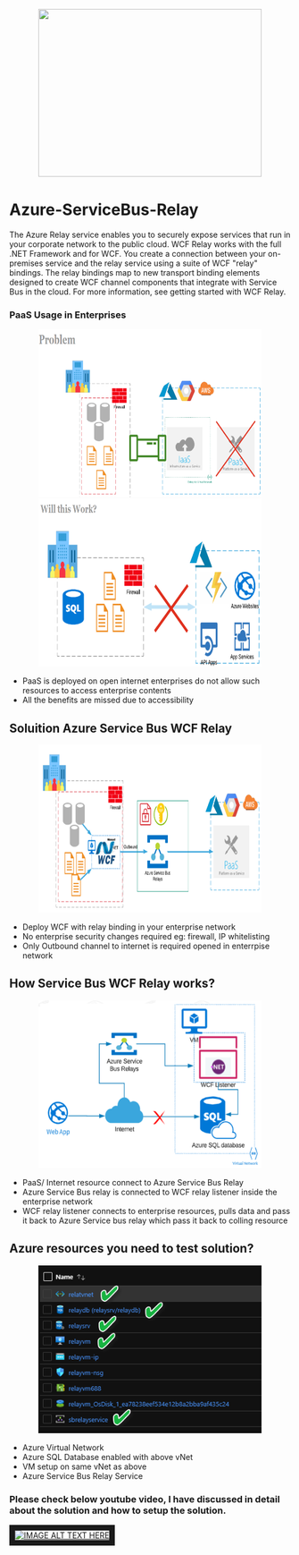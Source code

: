 <p align="center">
  <img width="400" height="300" src="https://raw.githubusercontent.com/Azure/azure-relay/master/relay.png">
</p>

# Azure-ServiceBus-Relay
The Azure Relay service enables you to securely expose services that run in your corporate network to the public cloud.
WCF Relay works with the full .NET Framework and for WCF. You create a connection between your on-premises service and 
the relay service using a suite of WCF "relay" bindings. The relay bindings map to new transport binding elements designed to
create WCF channel components that integrate with Service Bus in the cloud. For more information, see getting started with WCF Relay.

<h3>PaaS Usage in Enterprises</h3>
<p align="center">
  <img width="400" height="300" src="https://raw.githubusercontent.com/khanasif1/Azure-ServiceBus-Relay/master/ServiceBuse.Relay/Images/R1.PNG">
  <img width="400" height="300" src="https://raw.githubusercontent.com/khanasif1/Azure-ServiceBus-Relay/master/ServiceBuse.Relay/Images/R2.PNG">
  <ul>
  <li>PaaS is deployed on open internet enterprises do not allow such resources to access enterprise contents</li>
  <li>All the benefits are missed due to accessibility</li>  
</ul>

</p>
<h2>Soluition Azure  Service Bus WCF Relay</h3>
<p align="center">
  <img width="400" height="300" src="https://raw.githubusercontent.com/khanasif1/Azure-ServiceBus-Relay/master/ServiceBuse.Relay/Images/R3.PNG">
  <ul>
  <li>Deploy WCF with relay binding in your enterprise network</li>
  <li>No enterprise security changes required eg: firewall, IP whitelisting</li>
  <li>Only Outbound channel to internet is required opened in enterrpise network</li>
</ul>
</p>
<h2>How Service Bus WCF Relay works?</h3>
<p align="center">
  <img width="400" height="300" src="https://raw.githubusercontent.com/khanasif1/Azure-ServiceBus-Relay/master/ServiceBuse.Relay/Images/R4.PNG">
  <ul>
  <li>PaaS/ Internet resource connect to Azure Service Bus Relay</li>
  <li>Azure Service Bus relay is connected to WCF relay listener inside the enterprise network</li>
  <li>WCF relay listener connects to enterprise resources, pulls data and pass it back to Azure Service bus relay which pass it back to colling resource</li>
</ul>
</p>
<h2>Azure resources you need to test solution?</h3>
<p align="center">
  <img width="400" height="300" src="https://raw.githubusercontent.com/khanasif1/Azure-ServiceBus-Relay/master/ServiceBuse.Relay/Images/Azure%20Resources.PNG">
  <ul>
  <li>Azure Virtual Network</li>
  <li>Azure SQL Database enabled with above vNet</li>
  <li>VM setup on same vNet as above</li>
  <li>Azure Service Bus Relay Service</li>
</ul>
</p>
<h3>Please check below youtube video, I have discussed in detail about the solution and how to setup the solution.</h3>
<a href="https://www.youtube.com/watch?v=IrtEYLfo55M" target="_blank"><img src="http://img.youtube.com/vi/YOUTUBE_VIDEO_ID_HERE/0.jpg" 
alt="IMAGE ALT TEXT HERE" width="240" height="180" border="10" /></a>
